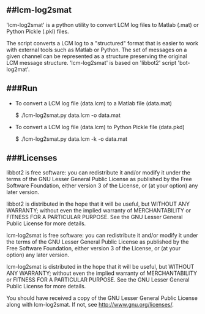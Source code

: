 ##lcm-log2smat
-----
'lcm-log2smat' is a python utility to convert LCM log files to Matlab (.mat) or
Python Pickle (.pkl) files.

The script converts a LCM log to a "structured" format that is easier to work
with external tools such as Matlab or Python. The set of messages on a given
channel can be represented as a structure preserving the original LCM message
structure. 'lcm-log2smat' is based on 'libbot2' script 'bot-log2mat'.


###Run
-----
* To convert a LCM log file (data.lcm) to a Matlab file (data.mat)

  $ ./lcm-log2smat.py data.lcm -o data.mat


* To convert a LCM log file (data.lcm) to Python Pickle file (data.pkd)

  $ ./lcm-log2smat.py data.lcm -k  -o data.mat


###Licenses
-----

libbot2 is free software: you can redistribute it and/or modify
it under the terms of the GNU Lesser General Public License as published 
by the Free Software Foundation, either version 3 of the License, or
(at your option) any later version.

libbot2 is distributed in the hope that it will be useful,
but WITHOUT ANY WARRANTY; without even the implied warranty of
MERCHANTABILITY or FITNESS FOR A PARTICULAR PURPOSE.  See the
GNU Lesser General Public License for more details.



lcm-log2smat is free software: you can redistribute it and/or modify
it under the terms of the GNU Lesser General Public License as published 
by the Free Software Foundation, either version 3 of the License, or
(at your option) any later version.

lcm-log2smat is distributed in the hope that it will be useful,
but WITHOUT ANY WARRANTY; without even the implied warranty of
MERCHANTABILITY or FITNESS FOR A PARTICULAR PURPOSE.  See the
GNU Lesser General Public License for more details.



You should have received a copy of the GNU Lesser General Public License
along with lcm-log2smat.  If not, see <http://www.gnu.org/licenses/>.
